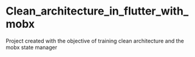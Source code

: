 # Clean_architecture_in_flutter_with_mobx
Project created with the objective of training clean architecture and the mobx state manager
